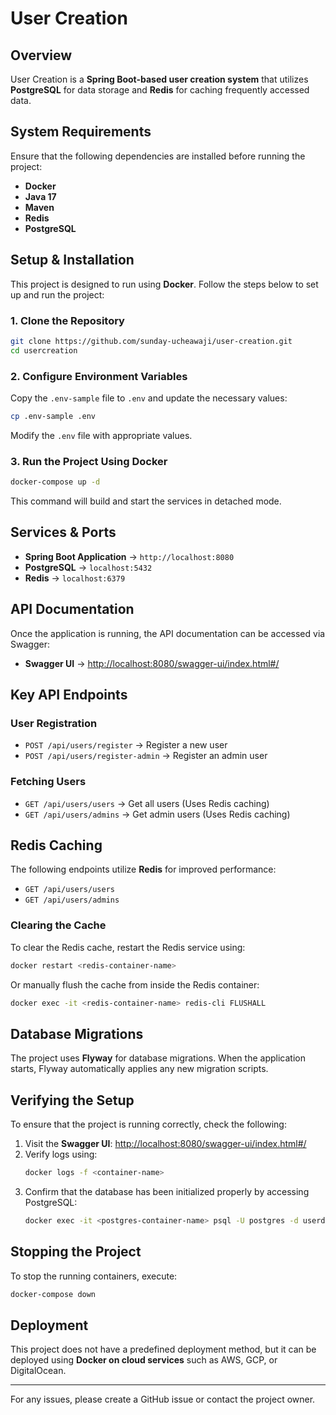 # User Creation

## Overview
User Creation is a **Spring Boot-based user creation system** that utilizes **PostgreSQL** for data storage and **Redis** for caching frequently accessed data.

## System Requirements
Ensure that the following dependencies are installed before running the project:
- **Docker**
- **Java 17**
- **Maven**
- **Redis**
- **PostgreSQL**

## Setup & Installation
This project is designed to run using **Docker**. Follow the steps below to set up and run the project:

### 1. Clone the Repository
```sh
git clone https://github.com/sunday-ucheawaji/user-creation.git
cd usercreation
```

### 2. Configure Environment Variables
Copy the `.env-sample` file to `.env` and update the necessary values:
```sh
cp .env-sample .env
```
Modify the `.env` file with appropriate values.

### 3. Run the Project Using Docker
```sh
docker-compose up -d
```
This command will build and start the services in detached mode.

## Services & Ports
- **Spring Boot Application** → `http://localhost:8080`
- **PostgreSQL** → `localhost:5432`
- **Redis** → `localhost:6379`

## API Documentation
Once the application is running, the API documentation can be accessed via Swagger:
- **Swagger UI** → [http://localhost:8080/swagger-ui/index.html#/](http://localhost:8080/swagger-ui/index.html#/)

## Key API Endpoints
### **User Registration**
- `POST /api/users/register` → Register a new user
- `POST /api/users/register-admin` → Register an admin user

### **Fetching Users**
- `GET /api/users/users` → Get all users (Uses Redis caching)
- `GET /api/users/admins` → Get admin users (Uses Redis caching)

## Redis Caching
The following endpoints utilize **Redis** for improved performance:
- `GET /api/users/users`
- `GET /api/users/admins`

### Clearing the Cache
To clear the Redis cache, restart the Redis service using:
```sh
docker restart <redis-container-name>
```
Or manually flush the cache from inside the Redis container:
```sh
docker exec -it <redis-container-name> redis-cli FLUSHALL
```

## Database Migrations
The project uses **Flyway** for database migrations. When the application starts, Flyway automatically applies any new migration scripts.

## Verifying the Setup
To ensure that the project is running correctly, check the following:
1. Visit the **Swagger UI**: [http://localhost:8080/swagger-ui/index.html#/](http://localhost:8080/swagger-ui/index.html#/)
2. Verify logs using:
   ```sh
   docker logs -f <container-name>
   ```
3. Confirm that the database has been initialized properly by accessing PostgreSQL:
   ```sh
   docker exec -it <postgres-container-name> psql -U postgres -d userdb
   ```

## Stopping the Project
To stop the running containers, execute:
```sh
docker-compose down
```

## Deployment
This project does not have a predefined deployment method, but it can be deployed using **Docker on cloud services** such as AWS, GCP, or DigitalOcean.

---
For any issues, please create a GitHub issue or contact the project owner.

